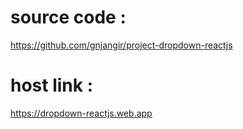 # source code :
https://github.com/gnjangir/project-dropdown-reactjs

# host link :
https://dropdown-reactjs.web.app

